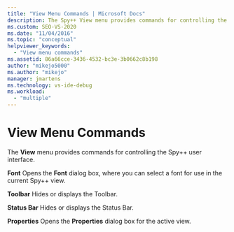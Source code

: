 ```yaml
---
title: "View Menu Commands | Microsoft Docs"
description: The Spy++ View menu provides commands for controlling the user interface. See a list of the View menu commands, with a brief description of each.  
ms.custom: SEO-VS-2020
ms.date: "11/04/2016"
ms.topic: "conceptual"
helpviewer_keywords:
  - "View menu commands"
ms.assetid: 86a66cce-3436-4532-bc3e-3b0662c8b198
author: "mikejo5000"
ms.author: "mikejo"
manager: jmartens
ms.technology: vs-ide-debug
ms.workload:
  - "multiple"
---
```

# View Menu Commands
The **View** menu provides commands for controlling the Spy++ user interface.

 **Font**
 Opens the **Font** dialog box, where you can select a font for use in the current Spy++ view.

 **Toolbar**
 Hides or displays the Toolbar.

 **Status Bar**
 Hides or displays the Status Bar.

 **Properties**
 Opens the **Properties** dialog box for the active view.